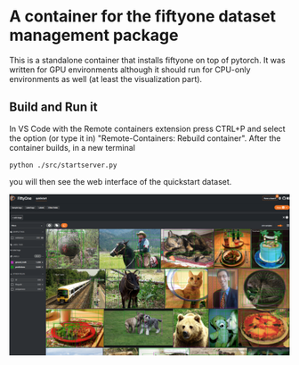 # A container for the fiftyone dataset management package

This is a standalone container that installs fiftyone on top  of pytorch. It was written for GPU environments although it should run for CPU-only environments  as well (at least the visualization part).

## Build and Run it

In VS Code with the Remote containers extension press CTRL+P and select the option (or type it in) "Remote-Containers: Rebuild container". After the container builds, in a new terminal 

```
python ./src/startserver.py 
```
you will then see the web interface of the quickstart dataset. 

![](fiftyone.png)

